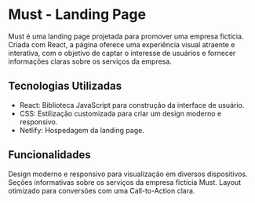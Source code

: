 # Must - Landing Page

Must é uma landing page projetada para promover uma empresa fictícia. Criada com React, a página oferece uma experiência visual atraente e interativa, com o objetivo de captar o interesse de usuários e fornecer informações claras sobre os serviços da empresa.

## Tecnologias Utilizadas
- React: Biblioteca JavaScript para construção da interface de usuário.
- CSS: Estilização customizada para criar um design moderno e responsivo.
- Netlify: Hospedagem da landing page.

## Funcionalidades
Design moderno e responsivo para visualização em diversos dispositivos.
Seções informativas sobre os serviços da empresa fictícia Must.
Layout otimizado para conversões com uma Call-to-Action clara.
